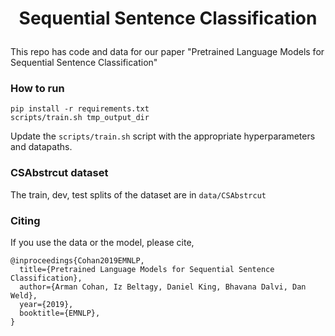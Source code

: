 # <p align=center>Sequential Sentence Classification</p>
This repo has code and data for our paper "Pretrained Language Models for Sequential Sentence Classification"

### How to run

```
pip install -r requirements.txt
scripts/train.sh tmp_output_dir
```

Update the `scripts/train.sh` script with the appropriate hyperparameters and datapaths.

### CSAbstrcut dataset

The train, dev, test splits of the dataset are in `data/CSAbstrcut`
### Citing

If you use the data or the model, please cite,
```
@inproceedings{Cohan2019EMNLP,
  title={Pretrained Language Models for Sequential Sentence Classification},
  author={Arman Cohan, Iz Beltagy, Daniel King, Bhavana Dalvi, Dan Weld},
  year={2019},
  booktitle={EMNLP},
}
```
